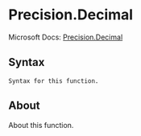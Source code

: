 ---
---

# Precision.Decimal

Microsoft Docs: [Precision.Decimal](https://docs.microsoft.com/en-us/powerquery-m/precision-decimal)

## Syntax

```
Syntax for this function.
```

## About

About this function.

